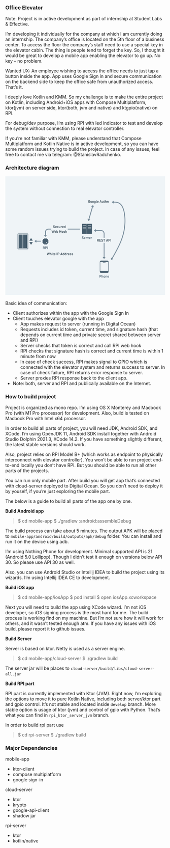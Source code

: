### Office Elevator

Note: Project is in active development as part of internship at Student Labs & Effective.

I’m developing it individually for the company at which I am currently doing an internship. The company’s office is located on the 5th floor of a business center. To access the floor the company’s staff need to use a special key in the elevator cabin. The thing is people tend to forget the key. So, I thought it would be great to develop a mobile app enabling the elevator to go up. No key – no problem.

Wanted UX: An employee wishing to access the office needs to just tap a button inside the app. App uses Google Sign in and secure communication on the backend side to keep the office safe from unauthorized access. That’s it.

I deeply love Kotlin and KMM. So my challenge is to make the entire project on Kotlin, including Android+iOS apps with Compose Multiplatform, ktor(jvm) on server side, ktor(both, jvm and native) and ktgpio(native) on RPI.

For debug/dev purpose, I’m using RPI with led indicator to test and develop the system without connection to real elevator controller.

If you’re not familiar with KMM, please understand that Compose Multiplatform and Kotlin Native is in active development, so you can have some random issues trying to build the project. In case of any issues, feel free to contact me via telegram: @StanislavRadchenko.

### Architecture diagram

<img src="images/interaction_diagram.png"/>

Basic idea of communication:

- Client authorizes within the app with the Google Sign In
- Client touches elevator google with the app
    - App makes request to server (running in Digital Ocean)
    - Requests includes id token, current time, and signature hash (that depends on current time and private secret shared between server and RPI)
    - Server checks that token is correct and call RPI web hook
    - RPI checks that signature hash is correct and current time is within 1 minute from now
    - In case of check success, RPI makes signal to GPIO which is connected with the elevator system and returns success to server. In case of check failure, RPI returns error response to server.
    - Server proxies RPI response back to the client app.
- Note: both, server and RPI and publically available on the Internet.

### How to build project

Project is organized as mono repo. I’m using OS X Monterey and Macbook Pro (with M1 Pro processor) for development. Also, build is tested on Macbook Pro with Intel x64 processor.

In order to build all parts of project, you will need JDK, Android SDK, and XCode. I’m using OpenJDK 11, Android SDK install together with Android Studio Dolphin 2021.3, XCode 14.2. If you have something slightly different, the latest stable versions should work.

Also, project relies on RPI Model B+ (which works as endpoint to physically interconnect with elevator controller). You won’t be able to run project end-to-end locally you don’t have RPI. But you should be able to run all other parts of the projects.

You can run only mobile part. After build you will get app that’s connected with cloud-server deployed to Digital Ocean. So you don’t need to deploy it by youself, if you’re just exploring the mobile part.

The below is a guide to build all parts of the app one by one.

**Build Android app**

> $ cd mobile-app
$ ./gradlew :android:assembleDebug
>

The build process can take about 5 minutes. The output APK will be placed to `mobile-app/android/build/outputs/apk/debug` folder. You can install and run it on the device using adb.

I’m using Nothing Phone for development. Minimal supported API is 21 (Android 5.0 Lollipop). Though I didn’t test it enough on versions below API 30. So please use API 30 as well.

Also, you can use Android Studio or Intellij IDEA to build the project using its wizards. I’m using Intellij IDEA CE to development.

**Build iOS app**
> $ cd mobile-app/iosApp
> $ pod install
> $ open iosApp.xcworkspace

Next you will need to build the app using XCode wizard. I’m not iOS developer, so iOS signing process is the most hard for me. The build process is working find on my machine. But I’m not sure how it will work for others, and it wasn’t tested enough atm. If you have any issues with iOS build, please report it to github issues.

**Build Server**

Server is based on ktor. Netty is used as a server engine.

> $ cd mobile-app/cloud-server
$ ./gradlew build
>

The server jar will be places to `cloud-server/build/libs/cloud-server-all.jar`

**Build RPI part**

RPI part is currently implemented with Ktor (JVM). Right now, I’m exploring the options to move it to pure Kotlin Native, including both server/ktor part and gpio control. It’s not stable and located inside `develop` branch. More stable option is usage of ktor (jvm) and control of gpio with Python. That’s what you can find in `rpi_ktor_server_jvm`  branch.

In order to build rpi part use

> $ cd rpi-server
$ ./gradlew build
>

### Major Dependencies

mobile-app

- ktor-client
- compose multiplatform
- google sign-in

cloud-server

- ktor
- krypto
- google-api-client
- shadow jar

rpi-server

- ktor
- kotlin/native